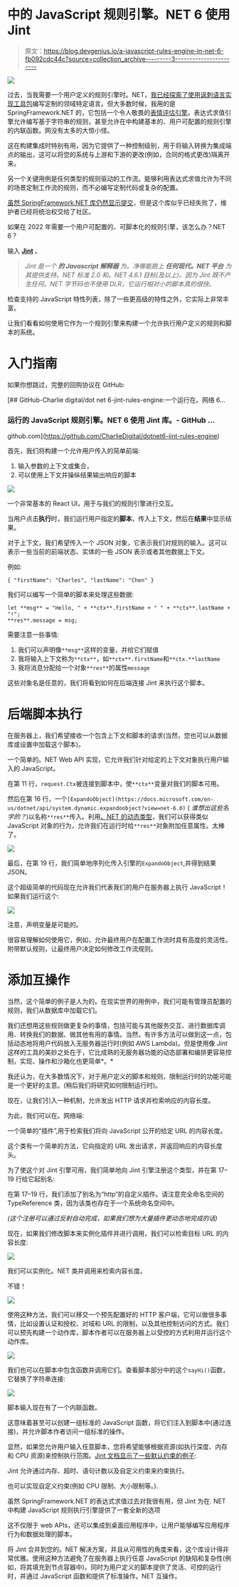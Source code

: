 # 中的 JavaScript 规则引擎。NET 6 使用 Jint

> 原文：<https://blog.devgenius.io/a-javascript-rules-engine-in-net-6-fb092cdc44c?source=collection_archive---------3----------------------->

![](img/eeb1e7e75c388a1ccccc0f50619ad061.png)

过去，当我需要一个用户定义的规则引擎时。NET，[我已经探索了使用讽刺语言实现工具包](https://charliedigital.com/2010/10/01/irony-net-language-implementation-kit/)编写定制的领域特定语言。但大多数时候，我用的是 SpringFramework.NET 的，它包括一个令人敬畏的[表情评估引擎](https://www.springframework.net/doc-latest/reference/html/expressions.html)。表达式求值引擎允许编写基于字符串的规则，甚至允许在中构建基本的、用户可配置的规则引擎的内联函数。网没有太多的大惊小怪。

这在构建集成时特别有用，因为它提供了一种控制级别，用于将输入转换为集成端点的输出，这可以将您的系统与上游和下游的更改(例如，合同的格式更改)隔离开来。

另一个关键用例是任何类型的规则驱动的工作流。能够利用表达式求值允许为不同的场景定制工作流的规则，而不必编写定制代码或复杂的配置。

[虽然 SpringFramework.NET 库仍然显示提交](https://github.com/spring-projects/spring-net/commits/main)，但是这个库似乎已经失败了，维护者已经将统治权交给了社区。

如果在 2022 年需要一个用户可配置的、可脚本化的规则引擎，该怎么办？NET 6？

输入 [**Jint**](https://github.com/sebastienros/jint) 。

> *Jint 是一个* ***的 Javascript 解释器*** *为。净哪能跑上* ***任何现代。NET 平台*** *为其提供支持。NET 标准 2.0 和。NET 4.6.1 目标(及以上)。因为 Jint 既不产生任何。NET 字节码也不使用 DLR，它运行相对小的脚本真的很快。*

检查支持的 JavaScript 特性列表，除了一些更高级的特性之外，它实际上非常丰富。

让我们看看如何使用它作为一个规则引擎来构建一个允许执行用户定义的规则和脚本的系统。

# 入门指南

如果你想跳过，完整的回购协议在 GitHub:

[](https://github.com/CharlieDigital/dotnet6-jint-rules-engine) [## GitHub-Charlie digital/dot net 6-jint-rules-engine:一个运行在。网络 6…

### 运行的 JavaScript 规则引擎。NET 6 使用 Jint 库。- GitHub …

github.com](https://github.com/CharlieDigital/dotnet6-jint-rules-engine) 

首先，我们将构建一个允许用户传入的简单前端:

1.  输入参数的上下文或集合，
2.  可以使用上下文并操纵结果输出响应的脚本

![](img/d431e0788a16c6704e5496c96c46bfda.png)

一个非常基本的 React UI，用于与我们的规则引擎进行交互。

当用户点击**执行**时，我们运行用户指定的**脚本**，传入上下文，然后在**结果**中显示结果。

对于上下文，我们希望传入一个 JSON 对象，它表示我们对规则的输入。这可以表示一些当前的前端状态、实体的一些 JSON 表示或者其他数据上下文。

例如:

```
{ "firstName": "Charles", "lastName": "Chen" }
```

我们可以编写一个简单的脚本来处理这些数据:

```
let **msg** = "Hello, " + **ctx**.firstName + " " + **ctx**.lastName + "!";
**res**.message = msg;
```

需要注意一些事情:

1.  我们可以声明像`**msg**`这样的变量，并给它们赋值
2.  我将输入上下文称为`**ctx**`，如`**ctx**.firstName`和`**ctx.**lastName`
3.  我将消息分配给一个对象`**res**`的属性`message`

这些对象名是任意的，我们将看到如何在后端连接 Jint 来执行这个脚本。

# 后端脚本执行

在服务器上，我们希望接收一个包含上下文和脚本的请求(当然，您也可以从数据库或设置中加载这个脚本)。

一个简单的。NET Web API 实现，它允许我们针对给定的上下文对象执行用户输入的 JavaScript。

在第 11 行，`request.Ctx`被连接到脚本中，使`**ctx**`变量对我们的脚本可用。

然后在第 16 行，一个`[ExpandoObject](https://docs.microsoft.com/en-us/dotnet/api/system.dynamic.expandoobject?view=net-6.0)` ( *谁想出这些名字的？*)以名称`**res**`传入。利用[。NET 的动态类型](https://docs.microsoft.com/en-us/dotnet/csharp/programming-guide/types/using-type-dynamic)，我们可以获得类似 JavaScript 对象的行为，允许我们在运行时给`**res**`对象附加任意属性。太棒了。

![](img/178046b1558e391e72f97603caa5a049.png)

最后，在第 19 行，我们简单地序列化传入引擎的`ExpandoObject`,并得到结果 JSON。

这个超级简单的代码现在允许我们代表我们的用户在服务器上执行 JavaScript！如果我们运行这个:

![](img/53ef01fc82abbf04cda04f9105aebc42.png)

注意，声明变量是可能的。

很容易理解如何使用它，例如，允许最终用户在配置工作流时具有高度的灵活性。附带默认规则，让最终用户决定如何修改工作流规则。

# 添加互操作

当然，这个简单的例子是人为的。在现实世界的用例中，我们可能有管理员配置的规则，我们从数据库中加载它们。

我们还想用这些规则做更复杂的事情，包括可能与其他服务交互、进行数据库调用、转换我们的数据、做其他有用的事情。当然，有许多方法可以做到这一点，包括动态地将用户代码放入无服务器运行时(例如 AWS Lambda)。但是使用像 Jint 这样的工具的美妙之处在于，它比成熟的无服务器功能的动态部署和编排更容易控制，实现、操作和沙箱化也更简单*。*

我还认为，在大多数情况下，对于用户定义的脚本和规则，限制运行时的功能可能是一个更好的主意。(稍后我们将研究如何限制运行时)。

现在，让我们引入一种机制，允许发出 HTTP 请求并检索响应的内容长度。

为此，我们可以在。网络端:

一个简单的“插件”,用于检索我们将向 JavaScript 公开的给定 URL 的内容长度。

这个类有一个简单的方法，它向指定的 URL 发出请求，并返回响应的内容长度头。

为了使这个对 Jint 引擎可用，我们简单地向 Jint 引擎注册这个类型，并在第 17–19 行给它起别名:

在第 17–19 行，我们添加了别名为“http”的自定义插件。请注意完全命名空间的 TypeReference 类，因为该类也存在于一个系统命名空间中。

*(这个注册可以通过反射自动完成，如果我们想为大量插件更动态地完成的话)*

现在，如果我们修改脚本来实例化插件并进行调用，我们可以检索目标 URL 的内容长度:

![](img/b2fcc646370c870ceffa41180b0f7370.png)

我们可以实例化。NET 类并调用来检索内容长度。

不错！

![](img/14127e3957caf38a52166d9073946fe1.png)

使用这种方法，我们可以移交一个预先配置好的 HTTP 客户端，它可以做很多事情，比如设置认证和授权、对域和 URL 的限制，以及其他控制访问的方式。我们可以预先构建一个动作库，脚本作者可以在服务器上以受控的方式利用并运行这个动作库。

![](img/e633cab2a644b743dedcb2d6f2bdedce.png)

我们也可以在脚本中包含函数并调用它们。查看脚本部分中的这个`sayHi()`函数，它替换了字符串连接:

![](img/e850fa66cde2271bd5c4d8fef47b3506.png)

脚本输入现在有了一个内联函数。

这意味着甚至可以创建一组标准的 JavaScript 函数，将它们注入到脚本中(通过连接)，并允许脚本作者访问一组标准的操作。

显然，如果您允许用户输入任意脚本，您将希望能够根据资源(如执行深度、内存和 CPU 资源)来控制执行范围。[Jint 文档显示了一些默认约束的例子](https://github.com/sebastienros/jint#execution-constraints):

Jint 允许通过内存、超时、语句计数以及自定义约束来约束执行。

也可以实现自定义约束(例如 CPU 限制、大小限制等。).

虽然 SpringFramework.NET 的表达式求值过去对我很有用，但 Jint 为在. NET 中构建 JavaScript 规则执行引擎提供了一套全新的选项

这不仅限于 web APIs，还可以集成到桌面应用程序中，让用户能够编写应用程序行为和数据处理的脚本。

将 Jint 合并到您的。NET 解决方案，并且从可用性的角度来看，这个库设计得非常优雅。使用这种方法避免了在服务器上执行任意 JavaScript 的缺陷和复杂性(例如，将其填充到节点容器中)，同时为用户定义的脚本提供了灵活、可控的运行时，并通过 JavaScript 函数和提供了标准操作。NET 互操作。